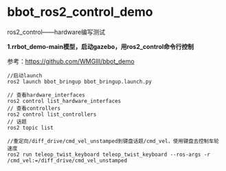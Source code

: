 # bbot_ros2_control_demo
ros2_control——hardware编写测试

**1.rrbot_demo-main模型，启动gazebo，用ros2_control命令行控制**

参考：https://github.com/WMGIII/bbot_demo
```
//启动launch
ros2 launch bbot_bringup bbot_bringup.launch.py
```
```
// 查看hardware_interfaces
ros2 control list_hardware_interfaces
// 查看controllers
ros2 control list_controllers
// 话题
ros2 topic list
```
```
//重定向/diff_drive/cmd_vel_unstamped到键盘话题/cmd_vel，使用键盘去控制车轮速度
ros2 run teleop_twist_keyboard teleop_twist_keyboard --ros-args -r /cmd_vel:=/diff_drive/cmd_vel_unstamped

```
